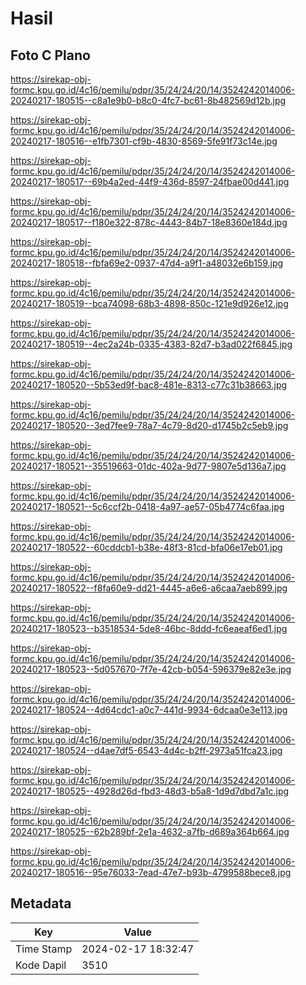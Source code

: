 # Hasil

## Foto C Plano

https://sirekap-obj-formc.kpu.go.id/4c16/pemilu/pdpr/35/24/24/20/14/3524242014006-20240217-180515--c8a1e9b0-b8c0-4fc7-bc61-8b482569d12b.jpg

https://sirekap-obj-formc.kpu.go.id/4c16/pemilu/pdpr/35/24/24/20/14/3524242014006-20240217-180516--e1fb7301-cf9b-4830-8569-5fe91f73c14e.jpg

https://sirekap-obj-formc.kpu.go.id/4c16/pemilu/pdpr/35/24/24/20/14/3524242014006-20240217-180517--69b4a2ed-44f9-436d-8597-24fbae00d441.jpg

https://sirekap-obj-formc.kpu.go.id/4c16/pemilu/pdpr/35/24/24/20/14/3524242014006-20240217-180517--f180e322-878c-4443-84b7-18e8360e184d.jpg

https://sirekap-obj-formc.kpu.go.id/4c16/pemilu/pdpr/35/24/24/20/14/3524242014006-20240217-180518--fbfa69e2-0937-47d4-a9f1-a48032e6b159.jpg

https://sirekap-obj-formc.kpu.go.id/4c16/pemilu/pdpr/35/24/24/20/14/3524242014006-20240217-180519--bca74098-68b3-4898-850c-121e9d926e12.jpg

https://sirekap-obj-formc.kpu.go.id/4c16/pemilu/pdpr/35/24/24/20/14/3524242014006-20240217-180519--4ec2a24b-0335-4383-82d7-b3ad022f6845.jpg

https://sirekap-obj-formc.kpu.go.id/4c16/pemilu/pdpr/35/24/24/20/14/3524242014006-20240217-180520--5b53ed9f-bac8-481e-8313-c77c31b38663.jpg

https://sirekap-obj-formc.kpu.go.id/4c16/pemilu/pdpr/35/24/24/20/14/3524242014006-20240217-180520--3ed7fee9-78a7-4c79-8d20-d1745b2c5eb9.jpg

https://sirekap-obj-formc.kpu.go.id/4c16/pemilu/pdpr/35/24/24/20/14/3524242014006-20240217-180521--35519663-01dc-402a-9d77-9807e5d136a7.jpg

https://sirekap-obj-formc.kpu.go.id/4c16/pemilu/pdpr/35/24/24/20/14/3524242014006-20240217-180521--5c6ccf2b-0418-4a97-ae57-05b4774c6faa.jpg

https://sirekap-obj-formc.kpu.go.id/4c16/pemilu/pdpr/35/24/24/20/14/3524242014006-20240217-180522--60cddcb1-b38e-48f3-81cd-bfa06e17eb01.jpg

https://sirekap-obj-formc.kpu.go.id/4c16/pemilu/pdpr/35/24/24/20/14/3524242014006-20240217-180522--f8fa60e9-dd21-4445-a6e6-a6caa7aeb899.jpg

https://sirekap-obj-formc.kpu.go.id/4c16/pemilu/pdpr/35/24/24/20/14/3524242014006-20240217-180523--b3518534-5de8-46bc-8ddd-fc6eaeaf6ed1.jpg

https://sirekap-obj-formc.kpu.go.id/4c16/pemilu/pdpr/35/24/24/20/14/3524242014006-20240217-180523--5d057670-7f7e-42cb-b054-596379e82e3e.jpg

https://sirekap-obj-formc.kpu.go.id/4c16/pemilu/pdpr/35/24/24/20/14/3524242014006-20240217-180524--4d64cdc1-a0c7-441d-9934-6dcaa0e3e113.jpg

https://sirekap-obj-formc.kpu.go.id/4c16/pemilu/pdpr/35/24/24/20/14/3524242014006-20240217-180524--d4ae7df5-6543-4d4c-b2ff-2973a51fca23.jpg

https://sirekap-obj-formc.kpu.go.id/4c16/pemilu/pdpr/35/24/24/20/14/3524242014006-20240217-180525--4928d26d-fbd3-48d3-b5a8-1d9d7dbd7a1c.jpg

https://sirekap-obj-formc.kpu.go.id/4c16/pemilu/pdpr/35/24/24/20/14/3524242014006-20240217-180525--62b289bf-2e1a-4632-a7fb-d689a364b664.jpg

https://sirekap-obj-formc.kpu.go.id/4c16/pemilu/pdpr/35/24/24/20/14/3524242014006-20240217-180516--95e76033-7ead-47e7-b93b-4799588bece8.jpg


## Metadata

| Key        | Value               |
| ---------- | ------------------- |
| Time Stamp | 2024-02-17 18:32:47 |
| Kode Dapil | 3510                |




